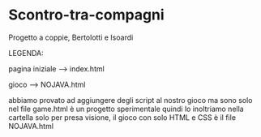 # Scontro-tra-compagni
Progetto a coppie, Bertolotti e Isoardi

LEGENDA: 

pagina iniziale --> index.html 

gioco --> NOJAVA.html

abbiamo provato ad aggiungere degli script al nostro gioco ma sono solo nel file game.html è un progetto sperimentale quindi lo inoltriamo nella cartella solo per presa visione, il gioco con solo HTML e CSS è il file NOJAVA.html
